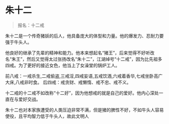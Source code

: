 # 朱十二

> 报名：十二戒

朱十二是一个传奇猪妖的后人，他具备庞大的体型和力量。他的爆发力、忍耐力要强于牛头人。

他良好的继承了先辈的精神和能力。他本来想起名“猪王”，后来觉得不好听改名“朱王”，然后又觉得太过张扬改名“朱十二”，江湖绰号“十二戒”，因为比先祖多四戒。为了更好的接近女色，他当上了女澡堂的锅炉工人。

前八戒：一戒杀生,二戒偷盗,三戒淫,四戒妄语,五戒饮酒,六戒着香华,七戒坐卧高广大床,八戒非时食。
后四戒：戒贪财、戒懒惰、戒不忠、戒不义。

十二戒的十二戒不如改称“十二好”，因为他想戒的就是自己的爱好。他内心深处一直在与爱好交战。

朱十二也对本家族遭受的人类压迫非常不满，但是猪的脾性不好，不如牛头人容易使役，且平均智力低于牛头人，故此文明人